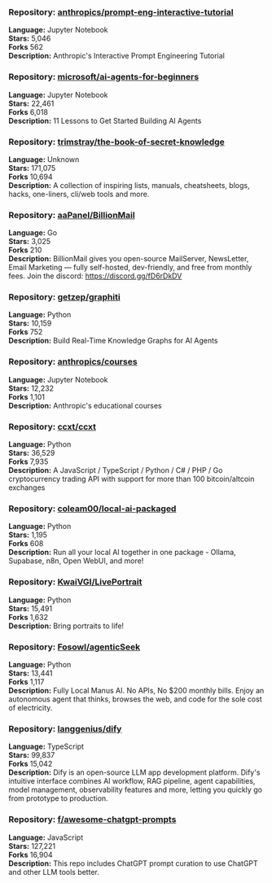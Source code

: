 ### **Repository:** [anthropics/prompt-eng-interactive-tutorial](https://github.com/anthropics/prompt-eng-interactive-tutorial)  

**Language:** Jupyter Notebook  
**Stars:** 5,046  
**Forks** 562  
**Description:** Anthropic's Interactive Prompt Engineering Tutorial  

### **Repository:** [microsoft/ai-agents-for-beginners](https://github.com/microsoft/ai-agents-for-beginners)  

**Language:** Jupyter Notebook  
**Stars:** 22,461  
**Forks** 6,018  
**Description:** 11 Lessons to Get Started Building AI Agents  

### **Repository:** [trimstray/the-book-of-secret-knowledge](https://github.com/trimstray/the-book-of-secret-knowledge)  

**Language:** Unknown  
**Stars:** 171,075  
**Forks** 10,694  
**Description:** A collection of inspiring lists, manuals, cheatsheets, blogs, hacks, one-liners, cli/web tools and more.  

### **Repository:** [aaPanel/BillionMail](https://github.com/aaPanel/BillionMail)  

**Language:** Go  
**Stars:** 3,025  
**Forks** 210  
**Description:** BillionMail gives you open-source MailServer, NewsLetter, Email Marketing — fully self-hosted, dev-friendly, and free from monthly fees. Join the discord: https://discord.gg/fD6rDkDV  

### **Repository:** [getzep/graphiti](https://github.com/getzep/graphiti)  

**Language:** Python  
**Stars:** 10,159  
**Forks** 752  
**Description:** Build Real-Time Knowledge Graphs for AI Agents  

### **Repository:** [anthropics/courses](https://github.com/anthropics/courses)  

**Language:** Jupyter Notebook  
**Stars:** 12,232  
**Forks** 1,101  
**Description:** Anthropic's educational courses  

### **Repository:** [ccxt/ccxt](https://github.com/ccxt/ccxt)  

**Language:** Python  
**Stars:** 36,529  
**Forks** 7,935  
**Description:** A JavaScript / TypeScript / Python / C# / PHP / Go cryptocurrency trading API with support for more than 100 bitcoin/altcoin exchanges  

### **Repository:** [coleam00/local-ai-packaged](https://github.com/coleam00/local-ai-packaged)  

**Language:** Python  
**Stars:** 1,195  
**Forks** 608  
**Description:** Run all your local AI together in one package - Ollama, Supabase, n8n, Open WebUI, and more!  

### **Repository:** [KwaiVGI/LivePortrait](https://github.com/KwaiVGI/LivePortrait)  

**Language:** Python  
**Stars:** 15,491  
**Forks** 1,632  
**Description:** Bring portraits to life!  

### **Repository:** [Fosowl/agenticSeek](https://github.com/Fosowl/agenticSeek)  

**Language:** Python  
**Stars:** 13,441  
**Forks** 1,117  
**Description:** Fully Local Manus AI. No APIs, No $200 monthly bills. Enjoy an autonomous agent that thinks, browses the web, and code for the sole cost of electricity.  

### **Repository:** [langgenius/dify](https://github.com/langgenius/dify)  

**Language:** TypeScript  
**Stars:** 99,837  
**Forks** 15,042  
**Description:** Dify is an open-source LLM app development platform. Dify's intuitive interface combines AI workflow, RAG pipeline, agent capabilities, model management, observability features and more, letting you quickly go from prototype to production.  

### **Repository:** [f/awesome-chatgpt-prompts](https://github.com/f/awesome-chatgpt-prompts)  

**Language:** JavaScript  
**Stars:** 127,221  
**Forks** 16,904  
**Description:** This repo includes ChatGPT prompt curation to use ChatGPT and other LLM tools better.  

